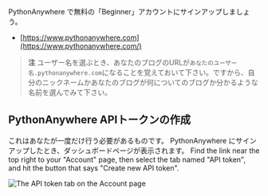 PythonAnywhere で無料の「Beginner」アカウントにサインアップしましょう。

* [https://www.pythonanywhere.com](https://www.pythonanywhere.com/)

> **注** ユーザー名を選ぶとき、あなたのブログのURLが`あなたのユーザー名.pythonanywhere.com`になることを覚えておいて下さい。ですから、自分のニックネームかあなたのブログが何についてのブログか分かるような名前を選んでみて下さい。

## PythonAnywhere APIトークンの作成

これはあなたが一度だけ行う必要があるものです。 PythonAnywhere にサインアップしたとき、ダッシュボードページが表示されます。 Find the link near the top right to your "Account" page, then select the tab named "API token", and hit the button that says "Create new API token".

![The API token tab on the Account page](../deploy/images/pythonanywhere_create_api_token.png)